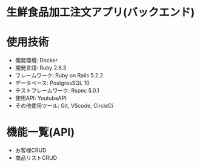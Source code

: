 
# 生鮮食品加工注文アプリ(バックエンド)
# 使用技術
  * 開発環境: Docker
  * 開発言語: Ruby 2.6.3
  * フレームワーク: Ruby on Rails 5.2.2
  * データベース: PostgresSQL 10
  * テストフレームワーク: Rspec 5.0.1
  * 使用API: YoutubeAPI
  * その他使用ツール: Git, VScode, CircleCi

# 機能一覧(API)
  * お客様CRUD
  * 商品リストCRUD
